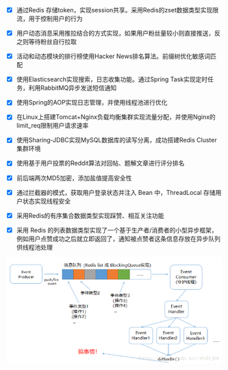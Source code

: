- [x] 通过Redis 存储token，实现session共享。采用Redis的zset数据类型实现限流，用于控制用户的行为

- [x] 用户动态消息采用推拉结合的方式实现，如果用户粉丝量较小则直接推送，反之则等待粉丝自行拉取

- [x] 活动和动态模块的排行榜使用Hacker News排名算法。前缀树优化敏感词匹配

- [x] 使用Elasticsearch实现搜索，日志收集功能。通过Spring Task实现定时任务，利用RabbitMQ异步发送短信通知

- [x] 使用Spring的AOP实现日志管理，并使用线程池进行优化

- [x] 在Linux上搭建Tomcat+Nginx负载均衡集群实现流量分配，并使用Nginx的limit_req限制用户请求速率

- [x] 使用Sharing-JDBC实现MySQL数据库的读写分离，成功搭建Redis Cluster集群环境

- [x] 使用基于用户投票的Reddit算法对回帖、题解文章进行评分排名

- [x] 前后端两次MD5加密，添加盐值提高安全性

- [x] 通过拦截器的模式，获取用户登录状态并注入 Bean 中，ThreadLocal 存储用户状态实现线程安全

- [x] 采用Redis的有序集合数据类型实现踩赞、相互关注功能

- [x] 采用 Redis 的列表数据类型实现了一个基于生产者/消费者的小型异步框架，例如用户点赞成功之后就立即返回了，通知被点赞者这条信息存放在异步队列供线程池处理

![](/images/redis-async-list.png)